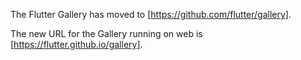 The Flutter Gallery has moved to [https://github.com/flutter/gallery].

The new URL for the Gallery running on web is [https://flutter.github.io/gallery].
